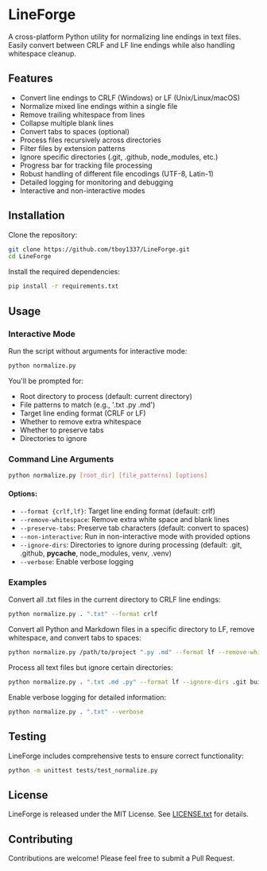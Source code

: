 # LineForge

A cross-platform Python utility for normalizing line endings in text files. Easily convert between CRLF and LF line endings while also handling whitespace cleanup.

## Features

- Convert line endings to CRLF (Windows) or LF (Unix/Linux/macOS)
- Normalize mixed line endings within a single file
- Remove trailing whitespace from lines
- Collapse multiple blank lines
- Convert tabs to spaces (optional)
- Process files recursively across directories
- Filter files by extension patterns
- Ignore specific directories (.git, .github, node_modules, etc.)
- Progress bar for tracking file processing
- Robust handling of different file encodings (UTF-8, Latin-1)
- Detailed logging for monitoring and debugging
- Interactive and non-interactive modes

## Installation

Clone the repository:

```bash
git clone https://github.com/tboy1337/LineForge.git
cd LineForge
```

Install the required dependencies:

```bash
pip install -r requirements.txt
```

## Usage

### Interactive Mode

Run the script without arguments for interactive mode:

```bash
python normalize.py
```

You'll be prompted for:
- Root directory to process (default: current directory)
- File patterns to match (e.g., '.txt .py .md')
- Target line ending format (CRLF or LF)
- Whether to remove extra whitespace
- Whether to preserve tabs
- Directories to ignore

### Command Line Arguments

```bash
python normalize.py [root_dir] [file_patterns] [options]
```

#### Options:

- `--format {crlf,lf}`: Target line ending format (default: crlf)
- `--remove-whitespace`: Remove extra white space and blank lines
- `--preserve-tabs`: Preserve tab characters (default: convert to spaces)
- `--non-interactive`: Run in non-interactive mode with provided options
- `--ignore-dirs`: Directories to ignore during processing (default: .git, .github, __pycache__, node_modules, venv, .venv)
- `--verbose`: Enable verbose logging

### Examples

Convert all .txt files in the current directory to CRLF line endings:
```bash
python normalize.py . ".txt" --format crlf
```

Convert all Python and Markdown files in a specific directory to LF, remove whitespace, and convert tabs to spaces:
```bash
python normalize.py /path/to/project ".py .md" --format lf --remove-whitespace
```

Process all text files but ignore certain directories:
```bash
python normalize.py . ".txt .md .py" --format lf --ignore-dirs .git build dist
```

Enable verbose logging for detailed information:
```bash
python normalize.py . ".txt" --verbose
```

## Testing

LineForge includes comprehensive tests to ensure correct functionality:

```bash
python -m unittest tests/test_normalize.py
```

## License

LineForge is released under the MIT License. See [LICENSE.txt](LICENSE.txt) for details.

## Contributing

Contributions are welcome! Please feel free to submit a Pull Request. 